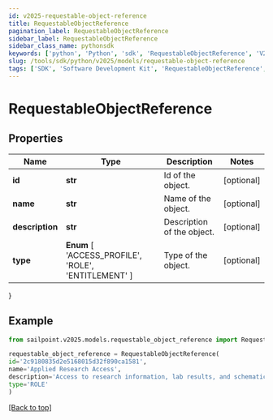 ```yaml
---
id: v2025-requestable-object-reference
title: RequestableObjectReference
pagination_label: RequestableObjectReference
sidebar_label: RequestableObjectReference
sidebar_class_name: pythonsdk
keywords: ['python', 'Python', 'sdk', 'RequestableObjectReference', 'V2025RequestableObjectReference'] 
slug: /tools/sdk/python/v2025/models/requestable-object-reference
tags: ['SDK', 'Software Development Kit', 'RequestableObjectReference', 'V2025RequestableObjectReference']
---
```


# RequestableObjectReference


## Properties

Name | Type | Description | Notes
------------ | ------------- | ------------- | -------------
**id** | **str** | Id of the object. | [optional] 
**name** | **str** | Name of the object. | [optional] 
**description** | **str** | Description of the object. | [optional] 
**type** |  **Enum** [  'ACCESS_PROFILE',    'ROLE',    'ENTITLEMENT' ] | Type of the object. | [optional] 
}

## Example

```python
from sailpoint.v2025.models.requestable_object_reference import RequestableObjectReference

requestable_object_reference = RequestableObjectReference(
id='2c9180835d2e5168015d32f890ca1581',
name='Applied Research Access',
description='Access to research information, lab results, and schematics',
type='ROLE'
)

```
[[Back to top]](#) 

